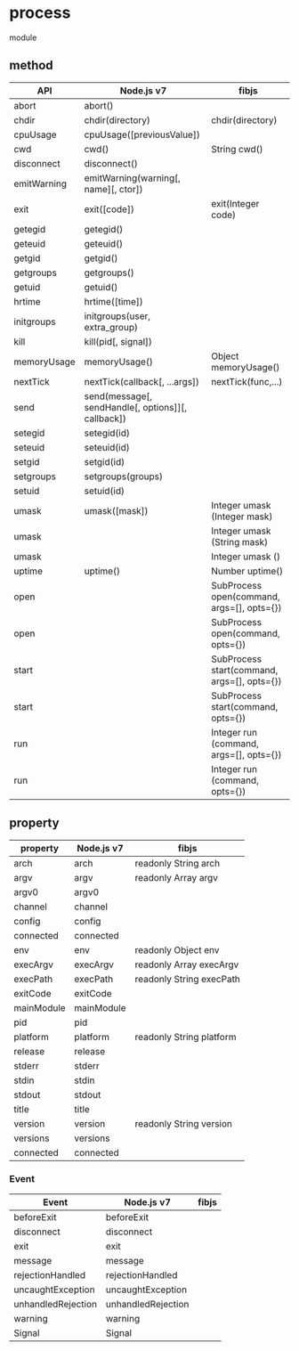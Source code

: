 # process

module

## method

|     API     |               Node.js v7             |                    fibjs                    |
|-------------|--------------------------------------|---------------------------------------------|
| abort       | abort()                              |                                             |
| chdir       | chdir(directory)                     | chdir(directory)                            |
| cpuUsage    | cpuUsage([previousValue])            |                                             |
| cwd         | cwd()                                | String cwd()                                |
| disconnect  | disconnect()                         |                                             |
| emitWarning | emitWarning(warning[, name][, ctor]) |                                             |
| exit        | exit([code])                         | exit(Integer code)                          |
| getegid     | getegid()                            |                                             |
| geteuid     | geteuid()                            |                                             |
| getgid      | getgid()                             |                                             |
| getgroups   | getgroups()                          |                                             |
| getuid      | getuid()                             |                                             |
| hrtime      | hrtime([time])                       |                                             |
| initgroups  | initgroups(user, extra_group)        |                                             |
| kill        | kill(pid[, signal])                  |                                             |
| memoryUsage | memoryUsage()                        | Object memoryUsage()                        |
| nextTick    | nextTick(callback[, ...args])        | nextTick(func,...)                          |
| send        | send(message[, sendHandle[, options]][, callback])|                                |
| setegid     | setegid(id)                          |                                             |
| seteuid     | seteuid(id)                          |                                             |
| setgid      | setgid(id)                           |                                             |
| setgroups   | setgroups(groups)                    |                                             |
| setuid      | setuid(id)                           |                                             |
| umask       | umask([mask])                        | Integer umask (Integer mask)                |
| umask       |                                      | Integer umask (String mask)                 |
| umask       |                                      | Integer umask ()                            |
| uptime      | uptime()                             | Number uptime()                             |
| open        |                                      | SubProcess open(command, args=[], opts={})  |
| open        |                                      | SubProcess open(command, opts={})           |
| start       |                                      | SubProcess start(command, args=[], opts={}) |
| start       |                                      | SubProcess start(command, opts={})          |
| run         |                                      | Integer run (command, args=[], opts={})     |
| run         |                                      | Integer run (command, opts={})              |

## property

| property  | Node.js v7 |           fibjs          |
|-----------|------------|--------------------------|
|arch       | arch       | readonly String arch     |
|argv       | argv       | readonly Array argv      |
|argv0      | argv0      |                          |
|channel    | channel    |                          |
|config     | config     |                          |
|connected  | connected  |                          |
|env        | env        | readonly Object env      |
|execArgv   | execArgv   | readonly Array execArgv  |
|execPath   | execPath   | readonly String execPath |
|exitCode   | exitCode   |                          |
|mainModule | mainModule |                          |
|pid        | pid        |                          |
|platform   | platform   | readonly String platform |
|release    | release    |                          |
|stderr     | stderr     |                          |
|stdin      | stdin      |                          |
|stdout     | stdout     |                          |
|title      | title      |                          |
|version    | version    | readonly String version  |
|versions   | versions   |                          |
|connected  | connected  |                          |

### Event

|         Event     |      Node.js v7    |  fibjs |
|-------------------|--------------------|--------|
|beforeExit         | beforeExit         |        |
|disconnect         | disconnect         |        |
|exit               | exit               |        |
|message            | message            |        |
|rejectionHandled   | rejectionHandled   |        |
|uncaughtException  | uncaughtException  |        |
|unhandledRejection | unhandledRejection |        |
|warning            | warning            |        |
|Signal             | Signal             |        |
